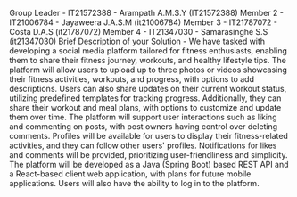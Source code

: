 Group Leader - IT21572388 - Arampath A.M.S.Y (IT21572388)
Member 2 - IT21006784 - Jayaweera J.A.S.M (it21006784)
Member 3 - IT21787072 - Costa D.A.S (it21787072)
Member 4 - IT21347030 - Samarasinghe S.S (it21347030)
Brief Description of your Solution -
We have tasked with developing a social media platform tailored for fitness enthusiasts, enabling them to share their fitness journey, workouts, and healthy lifestyle tips. The platform will allow users to upload up to three photos or videos showcasing their fitness activities, workouts, and progress, with options to add descriptions. Users can also share updates on their current workout status, utilizing predefined templates for tracking progress. Additionally, they can share their workout and meal plans, with options to customize and update them over time. The platform will support user interactions such as liking and commenting on posts, with post owners having control over deleting comments. Profiles will be available for users to display their fitness-related activities, and they can follow other users' profiles. Notifications for likes and comments will be provided, prioritizing user-friendliness and simplicity. The platform will be developed as a Java (Spring Boot) based REST API and a React-based client web application, with plans for future mobile applications. Users will also have the ability to log in to the platform.
